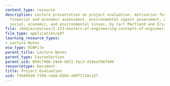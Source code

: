 ```yaml
---
content_type: resource
description: Lecture presentation on project evaluation, motivation for projects,
  financial and economic assessment, environmental impact assessment, and broader
  social, economic, and environmental issues, by Carl Martland and Eric Adams.
file: /media/courses/1-133-masters-of-engineering-concepts-of-engineering-practice-fall-2007/f3b495407349c4e88284a9971710c127_lec_03.pdf
file_type: application/pdf
learning_resource_types:
- Lecture Notes
ocw_type: OCWFile
parent_title: Lecture Notes
parent_type: CourseSection
parent_uid: 050c740b-24e0-9d72-fac3-d18eafb8f4d6
resourcetype: Document
title: Project Evaluation
uid: f3b49540-7349-c4e8-8284-a9971710c127
---
```

